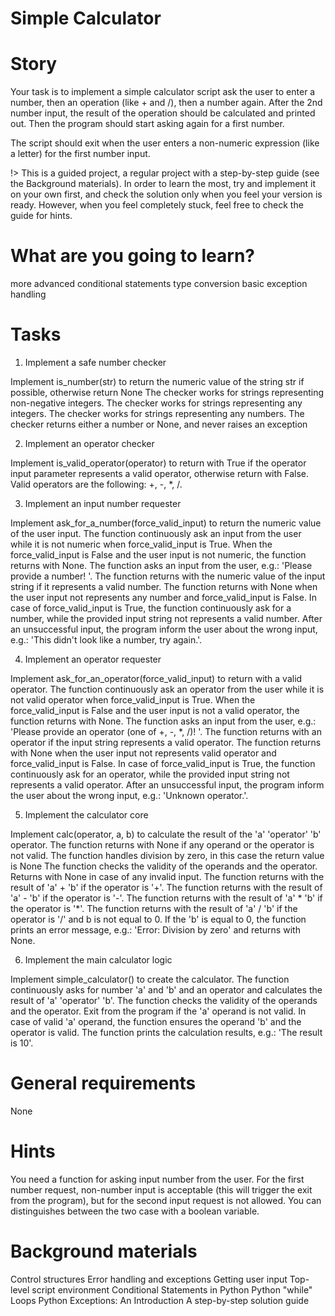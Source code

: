 # Simple Calculator

# Story
Your task is to implement a simple calculator script ask the user to enter a number, then an operation (like + and /), then a number again. After the 2nd number input, the result of the operation should be calculated and printed out. Then the program should start asking again for a first number.

The script should exit when the user enters a non-numeric expression (like a letter) for the first number input.

!> This is a guided project, a regular project with a step-by-step guide (see the Background materials). In order to learn the most, try and implement it on your own first, and check the solution only when you feel your version is ready. However, when you feel completely stuck, feel free to check the guide for hints.

# What are you going to learn?
more advanced conditional statements
type conversion
basic exception handling

# Tasks
1. Implement a safe number checker

Implement is_number(str) to return the numeric value of the string str if possible, otherwise return None
The checker works for strings representing non-negative integers.
The checker works for strings representing any integers.
The checker works for strings representing any numbers.
The checker returns either a number or None, and never raises an exception

2. Implement an operator checker

Implement is_valid_operator(operator) to return with True if the operator input parameter represents a valid operator, otherwise return with False.
Valid operators are the following: +, -, *, /.

3. Implement an input number requester

Implement ask_for_a_number(force_valid_input) to return the numeric value of the user input. The function continuously ask an input from the user while it is not numeric when force_valid_input is True. When the force_valid_input is False and the user input is not numeric, the function returns with None.
The function asks an input from the user, e.g.: 'Please provide a number! '.
The function returns with the numeric value of the input string if it represents a valid number.
The function returns with None when the user input not represents any number and force_valid_input is False.
In case of force_valid_input is True, the function continuously ask for a number, while the provided input string not represents a valid number. After an unsuccessful input, the program inform the user about the wrong input, e.g.: 'This didn't look like a number, try again.'.

4. Implement an operator requester

Implement ask_for_an_operator(force_valid_input) to return with a valid operator. The function continuously ask an operator from the user while it is not valid operator when force_valid_input is True. When the force_valid_input is False and the user input is not a valid operator, the function returns with None.
The function asks an input from the user, e.g.: 'Please provide an operator (one of +, -, *, /)! '.
The function returns with an operator if the input string represents a valid operator.
The function returns with None when the user input not represents valid operator and force_valid_input is False.
In case of force_valid_input is True, the function continuously ask for an operator, while the provided input string not represents a valid operator. After an unsuccessful input, the program inform the user about the wrong input, e.g.: 'Unknown operator.'.

5. Implement the calculator core

Implement calc(operator, a, b) to calculate the result of the 'a' 'operator' 'b' operator. The function returns with None if any operand or the operator is not valid. The function handles division by zero, in this case the return value is None
The function checks the validity of the operands and the operator. Returns with None in case of any invalid input.
The function returns with the result of 'a' + 'b' if the operator is '+'.
The function returns with the result of 'a' - 'b' if the operator is '-'.
The function returns with the result of 'a' * 'b' if the operator is '*'.
The function returns with the result of 'a' / 'b' if the operator is '/' and b is not equal to 0. If the 'b' is equal to 0, the function prints an error message, e.g.: 'Error: Division by zero' and returns with None.

6. Implement the main calculator logic

Implement simple_calculator() to create the calculator. The function continuously asks for number 'a' and 'b' and an operator and calculates the result of 'a' 'operator' 'b'.
The function checks the validity of the operands and the operator. Exit from the program if the 'a' operand is not valid. In case of valid 'a' operand, the function ensures the operand 'b' and the operator is valid.
The function prints the calculation results, e.g.: 'The result is 10'.

# General requirements
None

# Hints
You need a function for asking input number from the user. For the first number request, non-number input is acceptable (this will trigger the exit from the program), but for the second input request is not allowed. You can distinguishes between the two case with a boolean variable.

# Background materials
Control structures
Error handling and exceptions
Getting user input
Top-level script environment
Conditional Statements in Python
Python "while" Loops
Python Exceptions: An Introduction
A step-by-step solution guide
